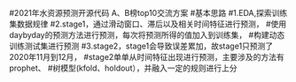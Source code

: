 #2021年水资源预测开源代码  A、B榜top10交流方案
#基本思路
#1.EDA,探索训练集数据规律
#2.stage1，通过滑动窗口、滞后以及相关时间特征进行预测，
#使用daybyday的预测方法进行预测，每次将预测所得的值加入到训练集，
#构建动态训练测试集进行预测
#3.stage2，stage1会导致误差累加，故stage1只预测了2020年11月到12月，
#stage2单单从时间特征出现进行预测，主要涉及的方法有prophet、
#树模型(kfold、holdout），并融入一定的规则进行上分

